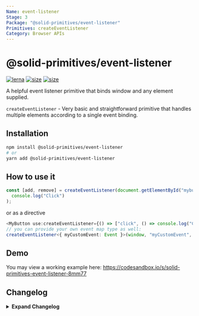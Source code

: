 ```yaml
---
Name: event-listener
Stage: 3
Package: "@solid-primitives/event-listener"
Primitives: createEventListener
Category: Browser APIs
---
```


# @solid-primitives/event-listener

[![lerna](https://img.shields.io/badge/maintained%20with-lerna-cc00ff.svg)](https://lerna.js.org/)
[![size](https://img.shields.io/bundlephobia/minzip/@solid-primitives/event-listener)](https://bundlephobia.com/package/@solid-primitives/event-listener)
[![size](https://img.shields.io/npm/v/@solid-primitives/event-listener)](https://www.npmjs.com/package/@solid-primitives/event-listener)

A helpful event listener primitive that binds window and any element supplied.

`createEventListener` - Very basic and straightforward primitive that handles multiple elements according to a single event binding.

## Installation

```bash
npm install @solid-primitives/event-listener
# or
yarn add @solid-primitives/event-listener
```

## How to use it

```ts
const [add, remove] = createEventListener(document.getElementById("mybutton"), "mouseDown", () =>
  console.log("Click")
);
```

or as a directive

```ts
<MyButton use:createEventListener={() => ["click", () => console.log("Click")]}>Click!</MyButton>;
// you can provide your own event map type as well:
createEventListener<{ myCustomEvent: Event }>(window, "myCustomEvent", () => console.log("yup!"));
```

## Demo

You may view a working example here: https://codesandbox.io/s/solid-primitives-event-listener-8mm77

## Changelog

<details>
<summary><b>Expand Changelog</b></summary>

0.0.100

First ported commit from react-use-event-listener.

1.1.4

Released a version with type mostly cleaned up.

1.2.3

Switched to a more idiomatic pattern: Warning: incompatible with the previous version!

1.2.4

Added CJS build.

</details>
